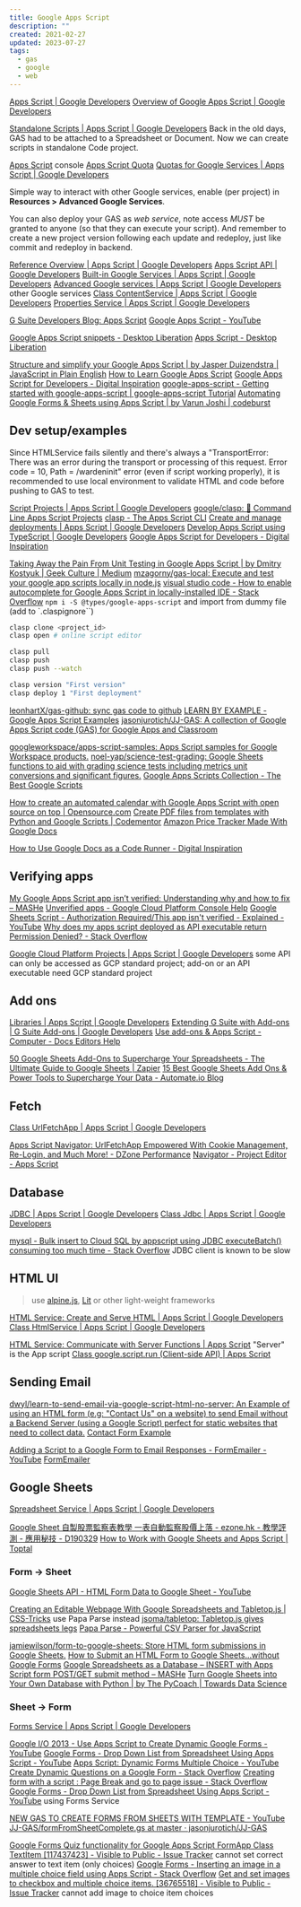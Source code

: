 ```yaml
---
title: Google Apps Script
description: ""
created: 2021-02-27
updated: 2023-07-27
tags:
  - gas
  - google
  - web
---
```


[Apps Script | Google Developers](https://developers.google.com/apps-script/)
[Overview of Google Apps Script | Google Developers](https://developers.google.com/apps-script/overview)

[Standalone Scripts | Apps Script | Google Developers](https://developers.google.com/apps-script/guides/standalone)
Back in the old days, GAS had to be attached to a Spreadsheet or Document. Now we can create scripts in standalone Code project.

[Apps Script](https://script.google.com/home) console
[Apps Script Quota](https://docs.google.com/macros/dashboard)
[Quotas for Google Services | Apps Script | Google Developers](https://developers.google.com/apps-script/guides/services/quotas)

Simple way to interact with other Google services, enable (per project) in **Resources > Advanced Google Services**.

You can also deploy your GAS as _web service_, note access _MUST_ be granted to anyone (so that they can execute your script). And remember to create a new project version following each update and redeploy, just like commit and redeploy in backend.

[Reference Overview | Apps Script | Google Developers](https://developers.google.com/apps-script/reference/)
[Apps Script API | Google Developers](https://developers.google.com/apps-script/api)
[Built-in Google Services | Apps Script | Google Developers](https://developers.google.com/apps-script/guides/services)
[Advanced Google services | Apps Script | Google Developers](https://developers.google.com/apps-script/guides/services/advanced) other Google services
[Class ContentService | Apps Script | Google Developers](https://developers.google.com/apps-script/reference/content/content-service)
[Properties Service | Apps Script | Google Developers](https://developers.google.com/apps-script/guides/properties)

[G Suite Developers Blog: Apps Script](https://gsuite-developers.googleblog.com/search/label/Apps%20Script)
[Google Apps Script - YouTube](https://www.youtube.com/playlist?list=PL68F511F6E3C122EB)

[Google Apps Script snippets - Desktop Liberation](https://ramblings.mcpher.com/gassnippets2/)
[Apps Script - Desktop Liberation](https://ramblings.mcpher.com/apps-script/)

[Structure and simplify your Google Apps Script | by Jasper Duizendstra | JavaScript in Plain English](https://javascript.plainenglish.io/create-javascript-objects-in-google-apps-script-91472378ab55)
[How to Learn Google Apps Script](http://ctrlq.org/code/19803-learn-google-apps-script)
[Google Apps Script for Developers - Digital Inspiration](https://www.labnol.org/internet/google-apps-script-developers/32305/)
[google-apps-script - Getting started with google-apps-script | google-apps-script Tutorial](https://riptutorial.com/google-apps-script)
[Automating Google Forms & Sheets using Apps Script | by Varun Joshi | codeburst](https://codeburst.io/automating-google-forms-sheets-using-apps-script-2c59db97966f)

## Dev setup/examples

Since HTMLService fails silently and there's always a "TransportError: There was an error during the transport or processing of this request. Error code = 10, Path = /wardeninit" error (even if script working properly), it is recommended to use local environment to validate HTML and code before pushing to GAS to test.

[Script Projects | Apps Script | Google Developers](https://developers.google.com/apps-script/guides/projects)
[google/clasp: 🔗 Command Line Apps Script Projects](https://github.com/google/clasp)
[clasp - The Apps Script CLI](https://codelabs.developers.google.com/codelabs/clasp/#0)
[Create and manage deployments | Apps Script | Google Developers](https://developers.google.com/apps-script/concepts/deployments)
[Develop Apps Script using TypeScript | Google Developers](https://developers.google.com/apps-script/guides/typescript)
[Google Apps Script for Developers - Digital Inspiration](https://www.labnol.org/internet/google-apps-script-developers/32305/)

[Taking Away the Pain From Unit Testing in Google Apps Script | by Dmitry Kostyuk | Geek Culture | Medium](https://medium.com/geekculture/taking-away-the-pain-from-unit-testing-in-google-apps-script-98f2feee281d)
[mzagorny/gas-local: Execute and test your google app scripts locally in node.js](https://github.com/mzagorny/gas-local)
[visual studio code - How to enable autocomplete for Google Apps Script in locally-installed IDE - Stack Overflow](https://stackoverflow.com/questions/49015874/how-to-enable-autocomplete-for-google-apps-script-in-locally-installed-ide) `npm i -S @types/google-apps-script` and import from dummy file (add to `.claspignore``)

```sh
clasp clone <project_id>
clasp open # online script editor

clasp pull
clasp push
clasp push --watch

clasp version "First version"
clasp deploy 1 "First deployment"
```

[leonhartX/gas-github: sync gas code to github](https://github.com/leonhartX/gas-github)
[LEARN BY EXAMPLE - Google Apps Script Examples](https://sites.google.com/site/scriptsexamples/learn-by-example)
[jasonjurotich/JJ-GAS: A collection of Google Apps Script code (GAS) for Google Apps and Classroom](https://github.com/jasonjurotich/JJ-GAS)

[googleworkspace/apps-script-samples: Apps Script samples for Google Workspace products.](https://github.com/googleworkspace/apps-script-samples)
[noel-yap/science-test-grading: Google Sheets functions to aid with grading science tests including metrics unit conversions and significant figures.](https://github.com/noel-yap/science-test-grading)
[Google Apps Scripts Collection - The Best Google Scripts](https://www.labnol.org/internet/google-scripts/28281/)

[How to create an automated calendar with Google Apps Script with open source on top | Opensource.com](https://opensource.com/article/19/1/automate-calendar)
[Create PDF files from templates with Python and Google Scripts | Codementor](https://www.codementor.io/garethdwyer/create-pdf-files-from-templates-with-python-and-google-scripts-p63kal1vb)
[Amazon Price Tracker Made With Google Docs](http://www.labnol.org/internet/amazon-price-tracker/28156/)

[How to Use Google Docs as a Code Runner - Digital Inspiration](https://www.labnol.org/javascript-code-in-google-docs-220922)

## Verifying apps

[My Google Apps Script app isn’t verified: Understanding why and how to fix – MASHe](https://hawksey.info/blog/2017/08/my-google-apps-script-app-isnt-verified-understanding-why-and-how-to-fix/)
[Unverified apps - Google Cloud Platform Console Help](https://support.google.com/cloud/answer/7454865?hl=en)
[Google Sheets Script - Authorization Required/This app isn't verified - Explained - YouTube](https://www.youtube.com/watch?v=Sxu-4VULQ10)
[Why does my apps script deployed as API executable return Permission Denied? - Stack Overflow](https://stackoverflow.com/questions/32920443/why-does-my-apps-script-deployed-as-api-executable-return-permission-denied/33008218#33008218)

[Google Cloud Platform Projects | Apps Script | Google Developers](https://developers.google.com/apps-script/guides/cloud-platform-projects) some API can only be accessed as GCP standard project; add-on or an API executable need GCP standard project

## Add ons

[Libraries | Apps Script | Google Developers](https://developers.google.com/apps-script/guides/libraries)
[Extending G Suite with Add-ons | G Suite Add-ons | Google Developers](https://developers.google.com/gsuite/add-ons/overview)
[Use add-ons & Apps Script - Computer - Docs Editors Help](https://support.google.com/docs/answer/2942256?co=GENIE.Platform%3DDesktop&hl=en)

[50 Google Sheets Add-Ons to Supercharge Your Spreadsheets - The Ultimate Guide to Google Sheets | Zapier](https://zapier.com/learn/google-sheets/best-google-sheets-addons/)
[15 Best Google Sheets Add Ons & Power Tools to Supercharge Your Data - Automate.io Blog](https://automate.io/blog/google-sheets-add-ons/)

## Fetch

[Class UrlFetchApp | Apps Script | Google Developers](https://developers.google.com/apps-script/reference/url-fetch/url-fetch-app)

[Apps Script Navigator: UrlFetchApp Empowered With Cookie Management, Re-Login, and Much More! - DZone Performance](https://dzone.com/articles/apps-script-navigator-urlfetchapp-empowered-with-c)
[Navigator - Project Editor - Apps Script](https://script.google.com/home/projects/1IWpJgWcUgNg1wbIh4WlP_Qz0rWF6ssyyWHmrow2HFE402v_JWHPpwtmM/edit)

## Database

[JDBC | Apps Script | Google Developers](https://developers.google.com/apps-script/guides/jdbc)
[Class Jdbc | Apps Script | Google Developers](https://developers.google.com/apps-script/reference/jdbc/jdbc)

[mysql - Bulk insert to Cloud SQL by appscript using JDBC executeBatch() consuming too much time - Stack Overflow](https://stackoverflow.com/questions/57455224/bulk-insert-to-cloud-sql-by-appscript-using-jdbc-executebatch-consuming-too-mu) JDBC client is known to be slow

## HTML UI

> use [alpine.js](https://alpinejs.dev/), [Lit](https://lit.dev/) or other light-weight frameworks

[HTML Service: Create and Serve HTML | Apps Script | Google Developers](https://developers.google.com/apps-script/guides/html)
[Class HtmlService | Apps Script | Google Developers](https://developers.google.com/apps-script/reference/html/html-service)

[HTML Service: Communicate with Server Functions | Apps Script](https://developers.google.com/apps-script/guides/html/communication) "Server" is the App script
[Class google.script.run (Client-side API) | Apps Script](https://developers.google.com/apps-script/guides/html/reference/run)

## Sending Email

[dwyl/learn-to-send-email-via-google-script-html-no-server: An Example of using an HTML form (e.g: "Contact Us" on a website) to send Email without a Backend Server (using a Google Script) perfect for static websites that need to collect data.](https://github.com/dwyl/learn-to-send-email-via-google-script-html-no-server)
[Contact Form Example](https://dwyl.github.io/learn-to-send-email-via-google-script-html-no-server/)

[Adding a Script to a Google Form to Email Responses - FormEmailer - YouTube](https://www.youtube.com/watch?v=-o6JCQcLsBo)
[FormEmailer](https://sites.google.com/site/formemailer/form-emailer)

## Google Sheets

[Spreadsheet Service | Apps Script | Google Developers](https://developers.google.com/apps-script/reference/spreadsheet)

[Google Sheet 自製股票監察表教學 一表自動監察股價上落 - ezone.hk - 教學評測 - 應用秘技 - D190329](https://ezone.ulifestyle.com.hk/article/2309466)
[How to Work with Google Sheets and Apps Script | Toptal](https://www.toptal.com/google-docs/extending-google-sheets-app-scripts)

### Form -> Sheet

[Google Sheets API - HTML Form Data to Google Sheet - YouTube](https://www.youtube.com/watch?v=BxqfwfQi0jk)

[Creating an Editable Webpage With Google Spreadsheets and Tabletop.js | CSS-Tricks](https://css-tricks.com/creating-an-editable-webpage-with-google-spreadsheets-and-tabletop-js/) use Papa Parse instead
[jsoma/tabletop: Tabletop.js gives spreadsheets legs](https://github.com/jsoma/tabletop)
[Papa Parse - Powerful CSV Parser for JavaScript](https://www.papaparse.com/)

[jamiewilson/form-to-google-sheets: Store HTML form submissions in Google Sheets.](https://github.com/jamiewilson/form-to-google-sheets)
[How to Submit an HTML Form to Google Sheets…without Google Forms](https://medium.com/@dmccoy/how-to-submit-an-html-form-to-google-sheets-without-google-forms-b833952cc175)
[Google Spreadsheets as a Database – INSERT with Apps Script form POST/GET submit method – MASHe](https://mashe.hawksey.info/2011/10/google-spreadsheets-as-a-database-insert-with-apps-script-form-postget-submit-method/)
[Turn Google Sheets into Your Own Database with Python | by The PyCoach | Towards Data Science](https://towardsdatascience.com/turn-google-sheets-into-your-own-database-with-python-4aa0b4360ce7)

### Sheet -> Form

[Forms Service | Apps Script | Google Developers](https://developers.google.com/apps-script/reference/forms)

[Google I/O 2013 - Use Apps Script to Create Dynamic Google Forms - YouTube](https://www.youtube.com/watch?v=38H7WpsTD0M)
[Google Forms - Drop Down List from Spreadsheet Using Apps Script - YouTube](https://www.youtube.com/watch?v=o3AL7ASI_cA)
[Apps Script: Dynamic Forms Multiple Choice - YouTube](https://www.youtube.com/watch?v=MPlT_sIwL6k)
[Create Dynamic Questions on a Google Form - Stack Overflow](https://stackoverflow.com/questions/47586640/create-dynamic-questions-on-a-google-form)
[Creating form with a script : Page Break and go to page issue - Stack Overflow](https://stackoverflow.com/questions/17083500/creating-form-with-a-script-page-break-and-go-to-page-issue)
[Google Forms - Drop Down List from Spreadsheet Using Apps Script - YouTube](https://www.youtube.com/watch?v=o3AL7ASI_cA) using Forms Service

[NEW GAS TO CREATE FORMS FROM SHEETS WITH TEMPLATE - YouTube](https://www.youtube.com/watch?v=tXxkyxmWzEg&t=0s)
[JJ-GAS/formFromSheetComplete.gs at master · jasonjurotich/JJ-GAS](https://github.com/jasonjurotich/JJ-GAS/blob/master/formFromSheetComplete.gs)

[Google Forms Quiz functionality for Google Apps Script FormApp Class TextItem [117437423] - Visible to Public - Issue Tracker](https://issuetracker.google.com/issues/117437423) cannot set correct answer to text item (only choices)
[Google Forms - Inserting an image in a multiple choice field using Apps Script - Stack Overflow](https://stackoverflow.com/questions/49022122/google-forms-inserting-an-image-in-a-multiple-choice-field-using-apps-script)
[Get and set images to checkbox and multiple choice items. [36765518] - Visible to Public - Issue Tracker](https://issuetracker.google.com/issues/36765518) cannot add image to choice item choices
